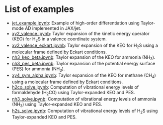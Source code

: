 # List of examples 

- [jet_example.ipynb](jet_example.ipynb): Example of high-order differentiation using Taylor-mode AD implemented in JAX/jet.
- [xy2_valence.ipynb](xy2_valence.ipynb): Taylor expansion of the kinetic energy operator (KEO) for $\text{H}_2\text{S}$ in a valence coordinate system.
- [xy2_valence_eckart.ipynb](xy2_valence_eckart.ipynb): Taylor expansion of the KEO for $\text{H}_2\text{S}$ using a molecular frame defined by Eckart conditions.
- [nh3_keo_beta.ipynb](nh3_keo_beta.ipynb): Taylor expansion of the KEO for ammonia ($\text{NH}_3$).
- [nh3_pes_beta.ipynb](nh3_pes_beta.ipynb): Taylor expansion of the potential energy surface (PES) for ammonia ($\text{NH}_3$).
- [xy4_sym_alpha.ipynb](xy4_sym_alpha.ipynb): Taylor expansion of the KEO for methane ($\text{CH}_4$) using a molecular frame defined by Eckart conditions.
- [h2co_solve.ipynb](h2co_solve.ipynb): Computation of vibrational energy levels of formaldehyde ($\text{H}_2\text{CO}$) using Taylor-expanded KEO and PES.
- [nh3_solve.ipynb](nh3_solve.ipynb): Computation of vibrational energy levels of ammonia ($\text{NH}_3$) using Taylor-expanded KEO and PES.
- [h2s_solve.ipynb](h2s_solve.ipynb): Computation of vibrational energy levels of $\text{H}_2\text{S}$ using Taylor-expanded KEO and PES.